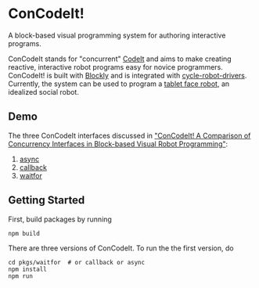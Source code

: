 # ConCodeIt!

A block-based visual programming system for authoring interactive programs.

ConCodeIt stands for "concurrent" [CodeIt](https://github.com/hcrlab/code_it) and aims to make creating reactive, interactive robot programs easy for novice programmers.
ConCodeIt! is built with [Blockly](https://developers.google.com/blockly/) and is integrated with [cycle-robot-drivers](https://github.com/mjyc/cycle-robot-drivers). Currently, the system can be used to program a [tablet face robot](https://github.com/mjyc/tablet-robot-face), an idealized social robot.

## Demo

The three ConCodeIt interfaces discussed in ["ConCodeIt! A Comparison of Concurrency Interfaces in Block-based Visual Robot Programming"](https://www.researchgate.net/publication/342717357_ConCodeIt_A_Comparison_of_Concurrency_Interfaces_in_Block-Based_Visual_Robot_Programming):

1. [async](https://codesandbox.io/s/github/mjyc/concodeit/tree/master/pkgs/async)
1. [callback](https://codesandbox.io/s/github/mjyc/concodeit/tree/master/pkgs/callback)
1. [waitfor](https://codesandbox.io/s/github/mjyc/concodeit/tree/master/pkgs/waitfor)


## Getting Started

First, build packages by running

```
npm build
```

There are three versions of ConCodeIt. To run the the first version, do

```
cd pkgs/waitfor  # or callback or async
npm install
npm run
```
